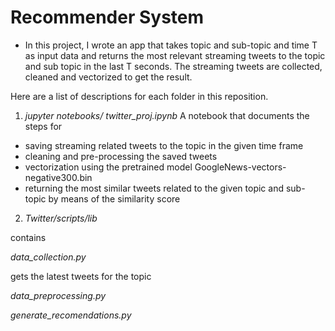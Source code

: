 # Recommender System
- In this project, I wrote an app that takes topic and
sub-topic and time T as input data and returns the most relevant streaming
tweets to the topic and sub topic in the last T seconds. The streaming tweets
are collected, cleaned and vectorized to get the result.

Here are a list of descriptions for each folder in this reposition.
1.  *jupyter notebooks/*
*twitter_proj.ipynb*
A notebook that documents the steps for 
 - saving  streaming related  tweets to the topic in the given time frame
 - cleaning and pre-processing the saved tweets
 - vectorization using the pretrained model GoogleNews-vectors-negative300.bin
 - returning the most similar tweets related to the given topic and sub-topic by means of the similarity score 
2. *Twitter/scripts/lib*

contains 

*data_collection.py*

gets the latest tweets for the topic

*data_preprocessing.py*

*generate_recomendations.py*
